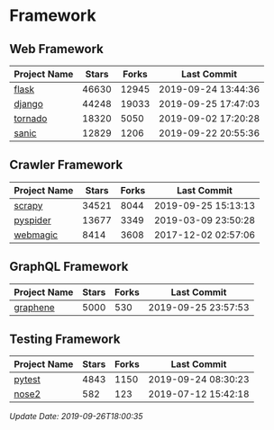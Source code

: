 # Framework

## Web Framework

| Project Name | Stars | Forks | Last Commit |
| ------------ | ----- | ----- | ----------- |
| [flask](https://github.com/pallets/flask) | 46630 | 12945 | 2019-09-24 13:44:36 |
| [django](https://github.com/django/django) | 44248 | 19033 | 2019-09-25 17:47:03 |
| [tornado](https://github.com/tornadoweb/tornado) | 18320 | 5050 | 2019-09-02 17:20:28 |
| [sanic](https://github.com/huge-success/sanic) | 12829 | 1206 | 2019-09-22 20:55:36 |

## Crawler Framework

| Project Name | Stars | Forks | Last Commit |
| ------------ | ----- | ----- | ----------- |
| [scrapy](https://github.com/scrapy/scrapy) | 34521 | 8044 | 2019-09-25 15:13:13 |
| [pyspider](https://github.com/binux/pyspider) | 13677 | 3349 | 2019-03-09 23:50:28 |
| [webmagic](https://github.com/code4craft/webmagic) | 8414 | 3608 | 2017-12-02 02:57:06 |

## GraphQL Framework

| Project Name | Stars | Forks | Last Commit |
| ------------ | ----- | ----- | ----------- |
| [graphene](https://github.com/graphql-python/graphene) | 5000 | 530 | 2019-09-25 23:57:53 |

## Testing Framework

| Project Name | Stars | Forks | Last Commit |
| ------------ | ----- | ----- | ----------- |
| [pytest](https://github.com/pytest-dev/pytest) | 4843 | 1150 | 2019-09-24 08:30:23 |
| [nose2](https://github.com/nose-devs/nose2) | 582 | 123 | 2019-07-12 15:42:18 |

*Update Date: 2019-09-26T18:00:35*